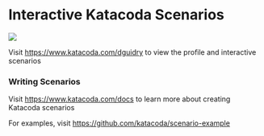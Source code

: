 # Interactive Katacoda Scenarios

[![](http://shields.katacoda.com/katacoda/dguidry/count.svg)](https://www.katacoda.com/dguidry "Get your profile on Katacoda.com")

Visit https://www.katacoda.com/dguidry to view the profile and interactive scenarios

### Writing Scenarios
Visit https://www.katacoda.com/docs to learn more about creating Katacoda scenarios

For examples, visit https://github.com/katacoda/scenario-example
